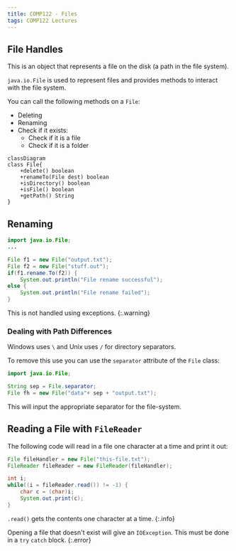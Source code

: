 ```yaml
---
title: COMP122 - Files
tags: COMP122 Lectures
---
```

## File Handles
This is an object that represents a file on the disk (a path in the file system).

`java.io.File` is used to represent files and provides methods to interact with the file system.

You can call the following methods on a `File`:

* Deleting
* Renaming
* Check if it exists:
	* Check if it is a file
	* Check if it is a folder
	
```mermaid
classDiagram
class File{
	+delete() boolean
    +renameTo(File dest) boolean
    +isDirectory() boolean
    +isFile() boolean
    +getPath() String
}
```

## Renaming

```java
import java.io.File;
...

File f1 = new File("output.txt");
File f2 = new File("stuff.out");
if(f1.rename.To(f2)) {
	System.out.println("File rename successful");
else {
	System.out.println("File rename failed");
}
```

This is not handled using exceptions.
{:.warning}

### Dealing with Path Differences
Windows uses `\` and Unix uses `/` for directory separators.

To remove this use you can use the `separator` attribute of the `File` class:

```java
import java.io.File;

String sep = File.separator;
File fh = new File("data"+ sep + "output.txt");
```

This will input the appropriate separator for the file-system.

## Reading a File with `FileReader`
The following code will read in a file one character at a time and print it out:

```java
File fileHandler = new File("this-file.txt");
FileReader fileReader = new FileReader(fileHandler);

int i;
while((i = fileReader.read()) != -1) {
	char c = (char)i;
	System.out.print(c);
}
```

`.read()` gets the contents one character at a time.
{:.info}

Opening a file that doesn't exist will give an `IOException`. This must be done in a `try` `catch` block.
{:.error}